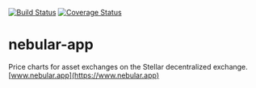 [![Build Status](https://travis-ci.org/rarach/nebular-app.svg?branch=master)](https://travis-ci.org/rarach/nebular-app)
[![Coverage Status](https://coveralls.io/repos/github/rarach/nebular-app/badge.svg?branch=master)](https://coveralls.io/github/rarach/nebular-app?branch=master)

# nebular-app

Price charts for asset exchanges on the Stellar decentralized exchange. [www.nebular.app](https://www.nebular.app)

